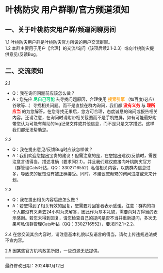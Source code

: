 # 叶桃防灾 用户群聊/官方频道须知

## 一、关于叶桃防灾用户群/频道闲聊房间
1.1 叶桃防灾用户群是叶桃防灾官方所设的用户交流群聊。<br>
1.2 本群主要用于用户【合理】的交流/询问（该项后续2.1-2.3）或向叶桃防灾提供意见/反馈Bug。

## 二、交流须知
2.1 
- Q：我在询问问题前应该怎么做？
- A：您先应 **<font color="\#3CB371">尽自己可能 </font>**</font>去寻找问题原因，合理使用 **<font color="#FFAE32">搜索引擎 </font>**</font>（如百度/必应/谷歌等...）寻找相关问题。而不是直接在群内询问，我们都 **<font color="red">没有义务 </font>** 与 **<font color="red">理所应当 </font>**</font>的为您解答。在您寻找无果后，您方可合理，态度诚恳的询问或报告相关内容。还请注意，在询问时请附带相关截图而不是手机拍屏，如有可能最好附带您认为可能有帮助的log记录文件或其他信息，而不是只是文字描述，这样我们都无法帮助您。

2.2 
- Q：我在提出意见/反馈Bug时应该怎样做？
- A：我们欢迎您提出宝贵的建议！但需注意的是，在您提出建议/反馈时，需要注意言语得当，描述准确（要求同2.1）。并且我们建议直接向叶桃防灾官方（群管理Cats叶钻，QQ：3302716552）私信相关内容，以防群内信息过多，导致您的反馈没有被正确接受。同时，不建议您频繁的询问进度或未来计划。

2.3 
- Q：我在提出相关内容后应怎么做？
- A：若您得到了相关有效的回复，您需要对回答者表示感谢。注意：群内的每个人都没有义务去24小时为您解答，因此作为基本礼貌，需要向对方得当的表示感谢。若您未得到回复，请您检查自己的提问是否不当并重新提问，多次无果可私信群管理Cats叶钻（QQ：3302716552），要求同2.1+2.2。

2.4  在您交流其余内容时，请注意基本礼貌以及语言的得当，请勿上传违规违法或不宜内容。

2.5  因某些官方机构政策所限，一些资源无法提供。

-------
最终修改日期：2024年1月12日